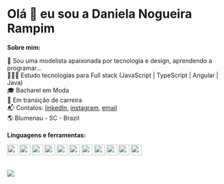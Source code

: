 # Olá 👋 eu sou a Daniela Nogueira Rampim


**Sobre mim:**

 🧵 Sou uma modelista apaixonada por tecnologia e design, aprendendo a programar...<br>
 👩🏻‍💻 Estudo tecnologias para Full stack (JavaScript | TypeScript | Angular | Java)<br>
 🎓 Bacharel em Moda<br>
 💼 Em transição de carreira <br>
 📬 Contatos: [linkedIn](https://www.linkedin.com/in/daniela-nogueira-rampim/), [instagram](https://www.instagram.com/daninogueiraa/), [email](mailto:daninogueira.dev@gmail.com)<br>
🌎 Blumenau - SC - Brazil
<br> 
<br>
**Linguagens e ferramentas:**

<div style="display:flex, margin-left: 6px">
    <img width="25px" src="https://cdn.jsdelivr.net/gh/devicons/devicon/icons/html5/html5-original.svg">    
    <img width="25px" src="https://cdn.jsdelivr.net/gh/devicons/devicon/icons/css3/css3-original.svg">
    <img width="25px" src="https://cdn.jsdelivr.net/gh/devicons/devicon/icons/sass/sass-original.svg">
    <img width="25px" src="https://cdn.jsdelivr.net/gh/devicons/devicon/icons/tailwindcss/tailwindcss-plain.svg">
    <img width="25px" src="https://cdn.jsdelivr.net/gh/devicons/devicon/icons/bootstrap/bootstrap-original.svg" />       
    <img width="25px" src="https://cdn.jsdelivr.net/gh/devicons/devicon/icons/javascript/javascript-original.svg">
    <img width="25px" src="https://cdn.jsdelivr.net/gh/devicons/devicon/icons/typescript/typescript-original.svg">     
    <img width="25px" src="https://cdn.jsdelivr.net/gh/devicons/devicon/icons/angularjs/angularjs-original.svg">
    <img width="25px" src="https://cdn.jsdelivr.net/gh/devicons/devicon/icons/java/java-original.svg">
    <img width="25px" src="https://cdn.jsdelivr.net/gh/devicons/devicon/icons/vscode/vscode-original.svg">
    <img width="25px" src="https://cdn.jsdelivr.net/gh/devicons/devicon/icons/intellij/intellij-original.svg">
          
</div>
<br>


![](https://github-readme-stats.vercel.app/api/top-langs/?username=nogueiraDani&theme=nightowl&langs_count=5&&layout=compact)












